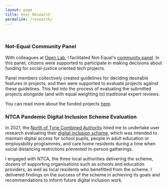 ```yaml
---
layout: page
title: User Research
permalink: /research/
---
```

<br/>

### Not-Equal Community Panel

With colleagues at [Open Lab](https://openlab.ncl.ac.uk/), I facilitated Not-Equal's [community panel](https://not-equal.tech/join-our-community-panel/). In this panel, citizens were supported to participate in making decisions about funding for social-justice oriented tech projects. 

Panel members collectively created guidelines for deciding desirable features in projects, and then were supported to evaluate projects against these guidelines. This fed into the process of evaluating the submitted projects alongside (and with equal weighting to) traditional expert reviews.

You can read more about the funded projects [here](https://not-equal.tech/not-equal-funds-seven-new-projects-to-tackle-critical-issues-around-technology-and-social-justice/).

### NTCA Pandemic Digital Inclusion Scheme Evaluation

In 2021, the [North of Tyne Combined Authority](https://www.northoftyne-ca.gov.uk/) hired me to undertake user research evaluating their [digital inclusion scheme](https://www.northoftyne-ca.gov.uk/projects/digital-inclusion-scheme/), which was intended to maintain digital access for school pupils, people in adult education or employability programmes, and care home residents during a time when social distancing restrictions prevented in-person gatherings.

I engaged with NTCA, the three local authorities delivering the scheme, dozens of supporting organisations such as schools and education providers, as well as local residents who benefitted from the scheme. I delivered findings on the success of the scheme in achieving its goals and recommendations to inform future digital inclusion work.